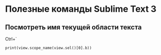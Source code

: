 # Полезные команды Sublime Text 3

## Посмотреть имя текущей области текста

Ctrl+`
```
print(view.scope_name(view.sel()[0].b))
```